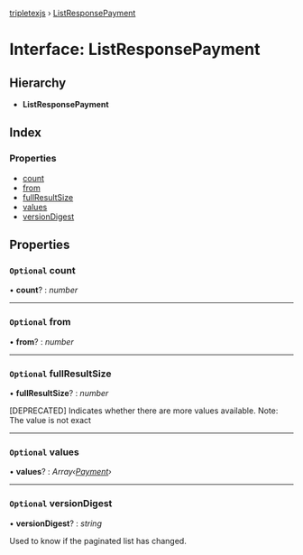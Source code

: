 [tripletexjs](../README.md) › [ListResponsePayment](listresponsepayment.md)

# Interface: ListResponsePayment

## Hierarchy

* **ListResponsePayment**

## Index

### Properties

* [count](listresponsepayment.md#optional-count)
* [from](listresponsepayment.md#optional-from)
* [fullResultSize](listresponsepayment.md#optional-fullresultsize)
* [values](listresponsepayment.md#optional-values)
* [versionDigest](listresponsepayment.md#optional-versiondigest)

## Properties

### `Optional` count

• **count**? : *number*

___

### `Optional` from

• **from**? : *number*

___

### `Optional` fullResultSize

• **fullResultSize**? : *number*

[DEPRECATED] Indicates whether there are more values available. Note: The value is not exact

___

### `Optional` values

• **values**? : *Array‹[Payment](../modules/payment.md)›*

___

### `Optional` versionDigest

• **versionDigest**? : *string*

Used to know if the paginated list has changed.
